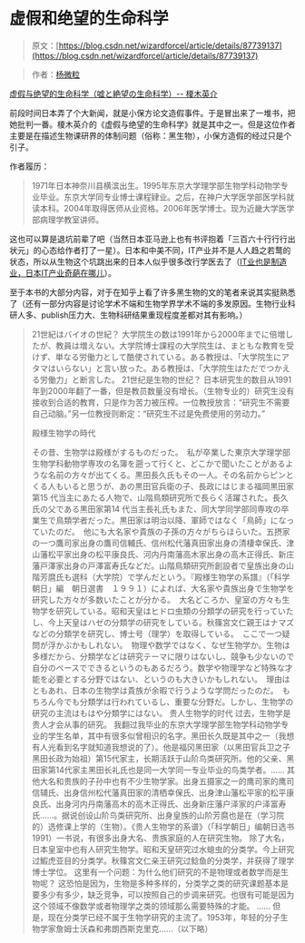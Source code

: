 # 虚假和绝望的生命科学

> 原文：[https://blog.csdn.net/wizardforcel/article/details/87739137](https://blog.csdn.net/wizardforcel/article/details/87739137)

> 作者：[杨微粒](https://zhuanlan.zhihu.com/p/20892649)

[虚假与绝望的生命科学（嘘と絶望の生命科学）-- 榎木英介](https://www.amazon.co.jp/%E5%98%98%E3%81%A8%E7%B5%B6%E6%9C%9B%E3%81%AE%E7%94%9F%E5%91%BD%E7%A7%91%E5%AD%A6-%E6%A6%8E%E6%9C%A8%E8%8B%B1%E4%BB%8B-ebook/dp/B00N3RLF1A)

前段时间日本弄了个大新闻，就是小保方论文造假事件。于是冒出来了一堆书，把她批判一番。榎木英介的《虚假与绝望的生命科学》就是其中之一。但是这位作者主要是在描述生物课研界的体制问题（俗称：黑生物），小保方造假的经过只是个引子。

作者履历：

> 1971年日本神奈川县横滨出生。1995年东京大学理学部生物学科动物学专业毕业。东京大学同专业博士课程肄业。之后，在神户大学医学部医学科就读本科。2004年取得医师从业资格。2006年医学博士。现为近畿大学医学部病理学教室讲师。

这也可以算是退坑前辈了吧（当然日本亚马逊上也有书评抱着「三百六十行行行出状元」的心态给作者打了一星）。日本和中美不同，IT产业并不是人人趋之若鹜的状态，所以从生物这个坑跳出来的日本人似乎很多改行学医去了（[IT业也是制造业，日本IT产业奇葩在哪儿](http://link.zhihu.com/?target=http%3A//www.infoq.com/cn/articles/chinatechday-Japan-IT)）。

至于本书的大部分内容，对于在知乎上看了许多黑生物的文的笔者来说其实挺熟悉了（还有一部分内容是讨论学术不端和生物学界学术不端的多发原因。生物行业科研人多、publish压力大、生物科研结果重现程度差都对其有影响。）

> 21世紀はバイオの世紀？
> 大学院生の数は1991年から2000年までに倍増したが、教員は増えない。大学院博士課程の大学院生は、まともな教育を受けず、単なる労働力として酷使されている。ある教授は、「大学院生にアタマはいらない」と言い放った。ある教授は、「大学院生はただでつかえる労働力」と断言した。
> 21世纪是生物的世纪？
> 日本研究生的数目从1991年到2000年翻了一番，但是教员数量没有增长。（生物专业的）研究生没有接收到合适的教育，只是作为苦力被压榨。一位教授放言：“研究生不需要自己动脑。”另一位教授则断定：“研究生不过是免费使用的劳动力。”
> 
> 殿様生物学の時代
> 
> その昔、生物学は殿様がするものだった。　私が卒業した東京大学理学部生物学科動物学専攻の名簿を遡って行くと、どこかで聞いたことがあるような名前の方々が出てくる。黒田長久氏もその一人。その名前からピンとくる人もいると思うが、あの黒田官兵衛の子、長政にはじまる福岡黒田家第15 代当主にあたる人物で、山階鳥類研究所で長らく活躍された。長久氏の父である黒田家第14 代当主長礼氏もまた、同大学同学部同専攻の卒業生で鳥類学者だった。黒田家は明治以降、軍師ではなく「鳥師」になっていたのだ。　他にも大名家や貴族の子孫の方々がちらほらいた。五摂家の一つ鷹司家出身の鷹司信輔氏、信州松代藩真田家出身の清棲幸保氏、津山藩松平家出身の松平康良氏、河内丹南藩高木家出身の高木正得氏、新庄藩戸澤家出身の戸澤富寿氏などだ。山階鳥類研究所創設者で皇族出身の山階芳麿氏も選科（大学院）で学んだという。『殿様生物学の系譜』（「科学朝日」編　朝日選書　１９９１）によれば、大名家や貴族出身で生物学を研究した方々が多数いたことが分かる。　大名どころか、皇室の方々も生物学を研究している。昭和天皇はヒドロ虫類の分類学の研究を行っていたし、今上天皇はハゼの分類学の研究をしている。秋篠宮文仁親王はナマズなどの分類学を研究し、博士号（理学）を取得している。　ここで一つ疑問が浮かぶかもしれない。　物理や数学ではなく、なぜ生物学か。生物は多様だから、分類学などは研究テーマに限りはないし、競争も少ないので自分のペースでできるというのもあるだろう。数学や物理学など特殊な才能を必要とする分野ではない、というのも大きいかもしれない。　理由はともあれ、日本の生物学は貴族が余暇で行うような学問だったのだ。　もちろん今でも分類学は行われているし、重要な分野だ。しかし、生物学の研究の主流はもはや分類学にはない。
> 贵人生物学的时代
> 过去，生物学是贵人才会从事的研究。
> 我翻过我毕业的东京大学理学部生物学科动物学专业的学生名单，其中有很多似曾相识的名字。黑田长久既是其中之一（我想有人光看到名字就知道我想说的了）。他是福冈黑田家（以黑田官兵卫之子黑田长政为始祖）第15代家主，长期活跃于山阶鸟类研究所。他的父亲、黑田家第14代家主黑田长礼氏也是同一大学同一专业毕业的鸟类学者。……
> 其他大名和贵族的子孙中也有不少生物学家。出身五摄家之一的鹰司家的鹰司信辅氏、出身信州松代藩真田家的清栖幸保氏、出身津山藩松平家的松平康良氏、出身河内丹南藩高木的高木正得氏、出身新庄藩户泽家的户泽富寿氏……。据说创设山阶鸟类研究所、出身皇族的山阶芳麿也是在（学习院的）选修课上学的（生物）。《贵人生物学的系谱》（「科学朝日」编朝日选书1991）一书说，有很多出身大名、贵族家庭的人在研究生物。
> 除了大名，日本皇室中也有人研究生物学。昭和天皇研究过水螅虫的分类学。今上研究过鰕虎亚目的分类学。秋篠宮文仁亲王研究过鲶鱼的分类学，并获得了理学博士学位。
> 这里有一个问题：为什么他们研究的不是物理或者数学而是生物呢？
> 这恐怕是因为，生物是多种多样的，分类学之类的研究课题基本是要多少有多少，缺乏竞争，可以按照自己的步调来研究。也很有可能是因为这个领域不像数学或者物理学之类的领域那么需要特殊的才能。
> ……
> 但是，现在分类学已经不属于生物学研究的主流了。1953年，年轻的分子生物学家詹姆士沃森和弗朗西斯克里克……（以下略）